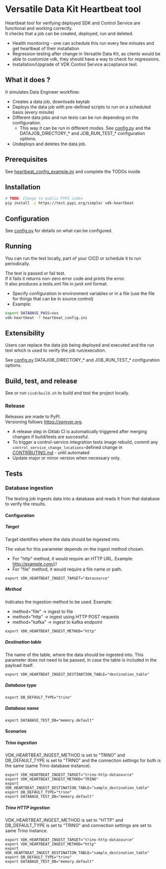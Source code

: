 # Versatile Data Kit Heartbeat tool

Heartbeat tool for verifying deployed SDK and Control Service are functional and working correctly.<br>
It  checks that a job can be created, deployed, run and deleted.

* Health monitoring - one can schedule this run every few minutes and get heartbeat of their installation
* Regression testing after change in Versatile Data Kit, as clients would be able to customize vdk, they should have a way to check for regressions.
* Installation/Upgrade of VDK Control Service acceptance test.

## What it does ?

It simulates Data Engineer workflow:
* Creates a data job, downloads keytab
* Deploys the data job with pre-defined scripts to run on a scheduled basis (every minute)
* Different data jobs and run tests can be run depending on the configuration.
  * This way it can be run in different modes. See [config.py](src/taurus/vdk/heartbeat/config.py)  and the DATAJOB_DIRECTORY_* and JOB_RUN_TEST_* configuration options.
* Undeploys and deletes the data job.

## Prerequisites

See [heartbeat_config_example.ini](vdk-heartbeat/heartbeat_config_example.ini) and complete the TODOs inside

## Installation

```bash
# TODO: Change to public PYPI index
pip install -i https://test.pypi.org/simple/ vdk-heartbeat
```

## Configuration

 See [config.py](src/taurus/vdk/heartbeat/config.py) for details on what can be configured.

## Running

You can run the test locally, part of your CICD or schedule it to run periodically. <br>

The test is passed or fail test. <br> If it fails it returns non-zero error code and prints the error.<br>
It also produces a tests.xml file in junit xml format.

* Specify configuration in environment variables or in a file (use the file for things that can be in source control)
* Example:
```bash
export DATABASE_PASS=xxx
vdk-heartbeat -f heartbeat_config.ini
```

## Extensibility

Users can replace the data job being deployed and executed and the run test which is used to verify the job run/execution.

See [config.py](src/taurus/vdk/heartbeat/config.py) DATAJOB_DIRECTORY_* and JOB_RUN_TEST_* configuration options.


## Build, test, and release

See or run `cicd/build.sh` to build and test the project locally.

### Release

Releases are made to PyPI. <br>
Versioning follows https://semver.org.

* A release step in Gitlab CI is automatically triggered after merging changes if build/tests are successful.
* To trigger a control-service integration tests image rebuild, commit any `control_service_change_locations`-defined change in [CONTRIBUTING.md](../control-service/cicd/.gitlab-ci.yml) - until automated
* Update major or minor version when necessary only.

## Tests
### Database ingestion
The testing job ingests data into a database and reads it from that database to verify the results.
#### Configuration
##### Target
Target identifies where the data should be ingested into.

The value for this parameter depends on the ingest method chosen.
* For "http" method, it would require an HTTP URL.
    Example: http://example.com/<some>/<api>/<endpoint>
* For "file" method, it would require a file name or path.
```
export VDK_HEARTBEAT_INGEST_TARGET="datasource"
```
##### Method
Indicates the ingestion method to be used. Example:
* method="file" -> ingest to file
* method="http" -> ingest using HTTP POST requests
* method="kafka" -> ingest to kafka endpoint
```
export VDK_HEARTBEAT_INGEST_METHOD="http"
```
##### Destination table
The name of the table, where the data should be ingested into.
This parameter does not need to be passed, in case the table is
included in the payload itself.
```
export VDK_HEARTBEAT_INGEST_DESTINATION_TABLE="destination_table"
```
##### Database type
```
export DB_DEFAULT_TYPE="trino"
```
##### Database name
```
export DATABASE_TEST_DB="memory.default"
```
#### Scenarios
##### Trino ingestion
VDK_HEARTBEAT_INGEST_METHOD is set to "TRINO" and DB_DEFAULT_TYPE is set to "TRINO"
and the connection settings for both is the same (same Trino database instance).
```
export VDK_HEARTBEAT_INGEST_TARGET="trino-http-datasource"
export VDK_HEARTBEAT_INGEST_METHOD="TRINO"
export VDK_HEARTBEAT_INGEST_DESTINATION_TABLE="sample_destination_table"
export DB_DEFAULT_TYPE="trino"
export DATABASE_TEST_DB="memory.default"
```
##### Trino HTTP ingestion
VDK_HEARTBEAT_INGEST_METHOD is set to "HTTP" and DB_DEFAULT_TYPE is set to "TRINO"
and connection settings are set to same Trino instance.
```
export VDK_HEARTBEAT_INGEST_TARGET="trino-http-datasource"
export VDK_HEARTBEAT_INGEST_METHOD="http"
export VDK_HEARTBEAT_INGEST_DESTINATION_TABLE="sample_destination_table"
export DB_DEFAULT_TYPE="trino"
export DATABASE_TEST_DB="memory.default"
```

